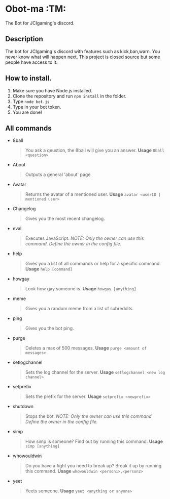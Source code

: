 # Obot-ma :TM:
The Bot for JCIgaming's discord.
## Description

The bot for JCIgaming's discord with features such as kick,ban,warn. You never know what will happen next. This project is closed source but some people have access to it.

## How to install.
1. Make sure you have Node.js installed.
2. Clone the repository and run `npm install` in the folder.
3. Type `node bot.js`
4. Type in your bot token.
5. You are done!

## All commands 

- 8ball
    > You ask a qeustion, the 8ball will give you an answer.
    > **Usage** `8ball <question>`
- About
    > Outputs a general 'about' page
- Avatar
    > Returns the avatar of a mentioned user.
    > **Usage** `avatar <userID | mentioned user>`
- Changelog
    > Gives you the most recent changelog.
- eval
    > Executes JavaScript. *NOTE: Only the owner can use this command. Define the owner in the config file.*
- help
    > Gives you a list of all commands or help for a specific command.
    > **Usage** `help [command]`
- howgay
    > Look how gay someone is.
    > **Usage** `howgay [anything]`
- meme
    > Gives you a random meme from a list of subreddits.
- ping
    > Gives you the bot ping.
- purge
    > Deletes a max of 500 messages.
    > **Usage** `purge <amount of messages>`
- setlogchannel
    > Sets the log channel for the server.
    > **Usage** `setlogchannel <new log channel>`
- setprefix
    > Sets the prefix for the server.
    > **Usage** `setprefix <newprefix>`
- shutdown
    > Stops the bot. *NOTE: Only the owner can use this command. Define the owner in the config file.*
- simp
    > How simp is someone? Find out by running this command.
    > **Usage** `simp [anything]`
- whowouldwin
    > Do you have a fight you need to break up? Break it up by running this command.
    > **Usage** `whowouldwin <person1>,<person2>`
- yeet
    > Yeets someone.
    > **Usage** `yeet <anything or anyone>`